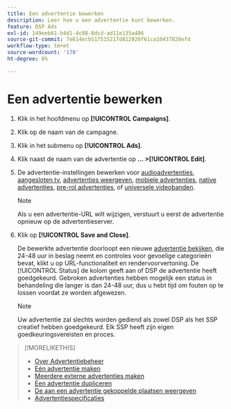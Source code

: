 ```yaml
---
title: Een advertentie bewerken
description: Leer hoe u een advertentie kunt bewerken.
feature: DSP Ads
exl-id: 149eeb61-b4d1-4c88-8dcd-ad11e135a486
source-git-commit: 7e614ecb517515217d812926f61ca10437820efd
workflow-type: tm+mt
source-wordcount: '170'
ht-degree: 0%

---
```


# Een advertentie bewerken

1. Klik in het hoofdmenu op **[!UICONTROL Campaigns]**.

1. Klik op de naam van de campagne.

1. Klik in het submenu op **[!UICONTROL Ads]**.

1. Klik naast de naam van de advertentie op  **... >[!UICONTROL Edit]**.

1. De advertentie-instellingen bewerken voor [audioadvertenties](ad-settings-audio.md), [aangesloten tv](ad-settings-connected-tv.md), [advertenties weergeven](ad-settings-display.md), [mobiele advertenties](ad-settings-mobile.md), [native advertenties](ad-settings-native.md), [pre-rol advertenties](ad-settings-pre-roll.md), of [universele videobanden](ad-settings-universal-video.md).

   >[!NOTE]
   >
   >Als u een advertentie-URL wilt wijzigen, verstuurt u eerst de advertentie opnieuw op de advertentieserver.

1. Klik op **[!UICONTROL Save and Close]**.

   De bewerkte advertentie doorloopt een nieuwe [advertentie bekijken](ad-about.md), die 24-48 uur in beslag neemt en controles voor gevoelige categorieën bevat, klikt u op URL-functionaliteit en rendervoorvertoning. De [!UICONTROL Status] de kolom geeft aan of DSP de advertentie heeft goedgekeurd. Gebroken advertenties hebben mogelijk een status in behandeling die langer is dan 24-48 uur, dus u hebt tijd om fouten op te lossen voordat ze worden afgewezen.

   >[!NOTE]
   >
   >Uw advertentie zal slechts worden gediend als zowel DSP als het SSP creatief hebben goedgekeurd. Elk SSP heeft zijn eigen goedkeuringsvereisten en proces.

>[!MORELIKETHIS]
>
>* [Over Advertentiebeheer](ad-about.md)
>* [Eén advertentie maken](ad-create.md)
>* [Meerdere externe advertenties maken](ad-create-multiple.md)
>* [Een advertentie dupliceren](ad-duplicate.md)
>* [De aan een advertentie gekoppelde plaatsen weergeven](ad-list-placements.md)
>* [Advertentiespecificaties](ad-specs.md)


